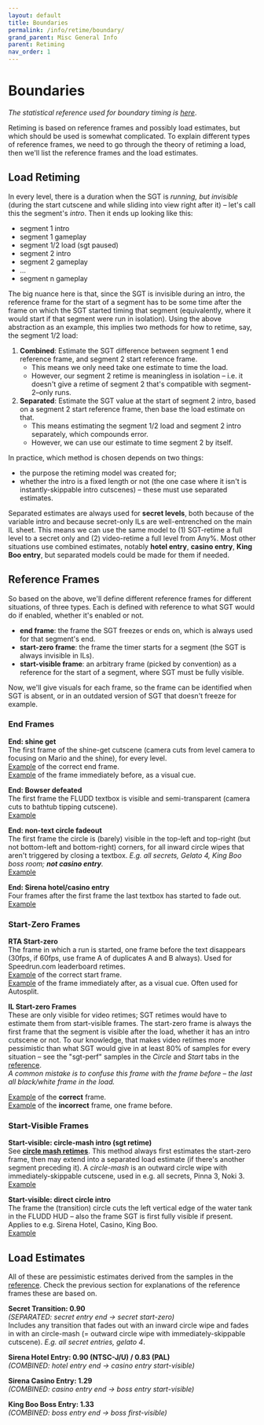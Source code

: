 ```yaml
---
layout: default
title: Boundaries
permalink: /info/retime/boundary/
grand_parent: Misc General Info
parent: Retiming
nav_order: 1
---
```


# Boundaries

*The statistical reference used for boundary timing is [here](https://tiny.cc/smsilretiming)*.

Retiming is based on reference frames and possibly load estimates, but which should be used is somewhat complicated. To explain different types of reference frames, we need to go through the theory of retiming a load, then we'll list the reference frames and  the load estimates.

## Load Retiming
In every level, there is a duration when the SGT is *running, but invisible* (during the start cutscene and while sliding into view right after it) – let's call this the segment's *intro*. Then it ends up looking like this:
- segment 1 intro
- segment 1 gameplay
- segment 1/2 load (sgt paused)
- segment 2 intro
- segment 2 gameplay
- ...
- segment n gameplay

The big nuance here is that, since the SGT is invisible during an intro, the reference frame for the start of a segment has to be some time after the frame on which the SGT started timing that segment (equivalently, where it would start if that segment were run in isolation). Using the above abstraction as an example, this implies two methods for how to retime, say, the segment 1/2 load:
1. **Combined**: Estimate the SGT difference between segment 1 end reference frame, and segment 2 start reference frame.
    - This means we only need take one estimate to time the load.
    - However, our segment 2 retime is meaningless in isolation – i.e. it doesn't give a retime of segment 2 that's compatible with segment-2–only runs.
2. **Separated**: Estimate the SGT value at the start of segment 2 intro, based on a segment 2 start reference frame, then base the load estimate on that.
    - This means estimating the segment 1/2 load and segment 2 intro separately, which compounds error.
    - However, we can use our estimate to time segment 2 by itself.

In practice, which method is chosen depends on two things:
- the purpose the retiming model was created for;
- whether the intro is a fixed length or not (the one case where it isn't is instantly-skippable intro cutscenes) – these must use separated estimates.

Separated estimates are always used for **secret levels**, both because of the variable intro and because secret-only ILs are well-entrenched on the main IL sheet. This means we can use the same model to (1) SGT-retime a full level to a secret only and (2) video-retime a full level from Any%. Most other situations use combined estimates, notably **hotel entry**, **casino entry**, **King Boo entry**, but separated models could be made for them if needed.

## Reference Frames
So based on the above, we'll define different reference frames for different situations, of three types. Each is defined with reference to what SGT would do if enabled, whether it's enabled or not.
- **end frame**: the frame the SGT freezes or ends on, which is always used for that segment's end.
- **start-zero frame**: the frame the timer starts for a segment (the SGT is always invisible in ILs).
- **start-visible frame**: an arbitrary frame (picked by convention) as a reference for the start of a segment, where SGT must be fully visible.

Now, we'll give visuals for each frame, so the frame can be identified when SGT is absent, or in an outdated version of SGT that doesn't freeze for example.

### End Frames
**End: shine get**  
The first frame of the shine-get cutscene (camera cuts from level camera to focusing on Mario and the shine), for every level.  
[Example](https://imgur.com/0svbX94) of the correct end frame.  
[Example](https://imgur.com/JfHZPLm) of the frame immediately before, as a visual cue.

**End: Bowser defeated**  
The first frame the FLUDD textbox is visible and semi-transparent (camera cuts to bathtub tipping cutscene).  
[Example](https://imgur.com/ZmdvFmk)

**End: non-text circle fadeout**  
The first frame the circle is (barely) visible in the top-left and top-right (but not bottom-left and bottom-right) corners, for all inward circle wipes that aren't triggered by closing a textbox. *E.g. all secrets, Gelato 4, King Boo boss room; **not casino entry**.*  
[Example](https://imgur.com/tvPSmFJ) 

**End: Sirena hotel/casino entry**  
Four frames after the first frame the last textbox has started to fade out.  
[Example](https://imgur.com/6XF1U7E)

### Start-Zero Frames
**RTA Start-zero**  
The frame in which a run is started, one frame before the text disappears (30fps, if 60fps, use frame A of duplicates A and B always). Used for Speedrun.com leaderboard retimes.  
[Example](https://imgur.com/mduPB9o) of the correct start frame.  
[Example](https://imgur.com/wkp45G3) of the frame immediately after, as a visual cue. Often used for Autosplit.

**IL Start-zero Frames**  
These are only visible for video retimes; SGT retimes would have to estimate them from start-visible frames. The start-zero frame is always the first frame that the segment is visible after the load, whether it has an intro cutscene or not. To our knowledge, that makes video retimes more pessimistic than what SGT would give in at least 80% of samples for every situation – see the "sgt-perf" samples in the *Circle* and *Start* tabs in the [reference](https://tiny.cc/smsilretiming).  
*A common mistake is to confuse this frame with the frame before – the last all black/white frame in the load.*  

[Example](https://imgur.com/dRfNcED) of the **correct** frame.  
[Example](https://imgur.com/Cw9p0j2) of the **incorrect** frame, one frame before.

### Start-Visible Frames

**Start-visible: circle-mash intro (sgt retime)**  
See [**circle mash retimes**](https://smscommunity.github.io/sms-guide/info/retime/circle-mash/). This method always first estimates the start-zero frame, then may extend into a separated load estimate (if there's another segment preceding it). A *circle-mash* is an outward circle wipe with immediately-skippable cutscene, used in e.g. all secrets, Pinna 3, Noki 3.  
[Example](https://imgur.com/lKZFbZu)

**Start-visible: direct circle intro**  
The frame the (transition) circle cuts the left vertical edge of the water tank in the FLUDD HUD – also the frame SGT is first fully visible if present. Applies to e.g. Sirena Hotel, Casino, King Boo.  
[Example](https://imgur.com/KVikwj9)

## Load Estimates
All of these are pessimistic estimates derived from the samples in the [reference](https://tiny.cc/smsilretiming). Check the previous section for explanations of the reference frames these are based on.

**Secret Transition: 0.90**  
*(SEPARATED: secret entry end → secret start-zero)*  
Includes any transition that fades out with an inward circle wipe and fades in with an circle-mash (= outward circle wipe with immediately-skippable cutscene). *E.g. all secret entries, gelato 4*.

**Sirena Hotel Entry: 0.90 (NTSC-J/U) / 0.83 (PAL)**  
*(COMBINED: hotel entry end → casino entry start-visible)*  

**Sirena Casino Entry: 1.29**  
*(COMBINED: casino entry end → boss entry start-visible)*  

**King Boo Boss Entry: 1.33**  
*(COMBINED: boss entry end → boss first-visible)*  
